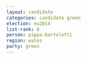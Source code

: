 ```yaml
---
layout: candidate
categories: candidate green
election: eu2014
list-rank: 0
person: pippa-bartolotti
region: wales
party: green
---
```

